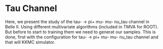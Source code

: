 # Tau Channel

Here, we present the study of the tau- -> pi+ mu- mu- nu_tau channel in Belle II.
Using different multivariate algorithms (included in TMVA for ROOT). But before to start to training them we need to generat our samples.
This is done, first with the configuration for tau- -> pi+ mu- mu- nu_tau channel and that will KKMC simulator.  

   
    
 

